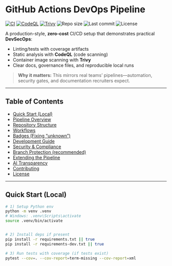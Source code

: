 # GitHub Actions DevOps Pipeline

[![CI](https://github.com/saiakhil-devops/github-actions-devops-pipeline/actions/workflows/ci.yml/badge.svg?branch=main)](https://github.com/saiakhil-devops/github-actions-devops-pipeline/actions/workflows/ci.yml)
[![CodeQL](https://github.com/saiakhil-devops/github-actions-devops-pipeline/actions/workflows/codeql.yml/badge.svg?branch=main)](https://github.com/saiakhil-devops/github-actions-devops-pipeline/actions/workflows/codeql.yml)
[![Trivy](https://github.com/saiakhil-devops/github-actions-devops-pipeline/actions/workflows/trivy.yml/badge.svg?branch=main)](https://github.com/saiakhil-devops/github-actions-devops-pipeline/actions/workflows/trivy.yml)
![Repo size](https://img.shields.io/github/repo-size/saiakhil-devops/github-actions-devops-pipeline)
![Last commit](https://img.shields.io/github/last-commit/saiakhil-devops/github-actions-devops-pipeline)
![License](https://img.shields.io/badge/license-MIT-informational)

A production-style, **zero-cost** CI/CD setup that demonstrates practical **DevSecOps**:
- Linting/tests with coverage artifacts  
- Static analysis with **CodeQL** (code scanning)  
- Container image scanning with **Trivy**  
- Clear docs, governance files, and reproducible local runs

> **Why it matters:** This mirrors real teams’ pipelines—automation, security gates, and documentation recruiters expect.

---

## Table of Contents
- [Quick Start (Local)](#quick-start-local)
- [Pipeline Overview](#pipeline-overview)
- [Repository Structure](#repository-structure)
- [Workflows](#workflows)
- [Badges (Fixing “unknown”)](#badges-fixing-unknown)
- [Development Guide](#development-guide)
- [Security & Compliance](#security--compliance)
- [Branch Protection (recommended)](#branch-protection-recommended)
- [Extending the Pipeline](#extending-the-pipeline)
- [AI Transparency](#ai-transparency)
- [Contributing](#contributing)
- [License](#license)

---

## Quick Start (Local)

```bash
# 1) Setup Python env
python -m venv .venv
# Windows: .venv\Scripts\activate
source .venv/bin/activate


# 2) Install deps if present
pip install -r requirements.txt || true
pip install -r requirements-dev.txt || true

# 3) Run tests with coverage (if tests exist)
pytest --cov=. --cov-report=term-missing --cov-report=xml
